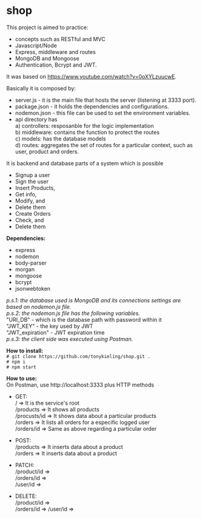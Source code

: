 # shop
This project is aimed to practice:
- concepts such as RESTful and MVC
- Javascript/Node
- Express, middleware and routes
- MongoDB and Mongoose
- Authentication, Bcrypt and JWT.   

It was based on https://www.youtube.com/watch?v=0oXYLzuucwE.

Basically it is composed by:  
- server.js - it is the main file that hosts the server (listening at 3333 port).
- package.json - it holds the dependencies and configurations.
- nodemon.json - this file can be used to set the environment variables.
- api directory has  
a) controllers: resposanble for the logic implementation  
b) middleware: contains the function to protect the routes  
c) models: has the database models  
d) routes: aggregates the set of routes for a particular context, such as user, product and orders.  

It is backend and database parts of a system which is possible
- Signup a user
- Sign the user
- Insert Products,
- Get info,
- Modify, and
- Delete them
- Create Orders
- Check, and
- Delete them

**Dependencies:**
  - express
  - nodemon
  - body-parser
  - morgan
  - mongoose
  - bcrypt
  - jsonwebtoken

  *p.s.1: the database used is MongoDB and its connections settings are based on nodemon.js file.*  
  *p.s.2: the nodemon.js file has the following variables.*  
    "URI_DB" - which is the database path with password within it  
    "JWT_KEY" - the key used by JWT  
    "JWT_expiration" - JWT expiration time  
  *p.s.3: the client side was executed using Postman.*

  **How to install:**  
  `# git clone https://github.com/tonykieling/shop.git .`  
  `# npm i`  
  `# npm start`    

  **How to use:**  
  On Postman, use http://localhost:3333 plus HTTP methods 
  - GET:  
  /             => It is the service's root  
  /products     => It shows all products  
  /procusts/id  => It shows data about a particular products  
  /orders       => It lists all orders for a especific logged user  
  /orders/id    => Same as above regarding a particular order  

  - POST:  
  /products => It inserts data about a product  
  /orders => It inserts data about a product  

  - PATCH:  
  /product/id   =>  
  /orders/id    =>  
  /user/id      =>  

  - DELETE:  
  /product/id   =>  
  /orders/id    =>
  /user/id      => 